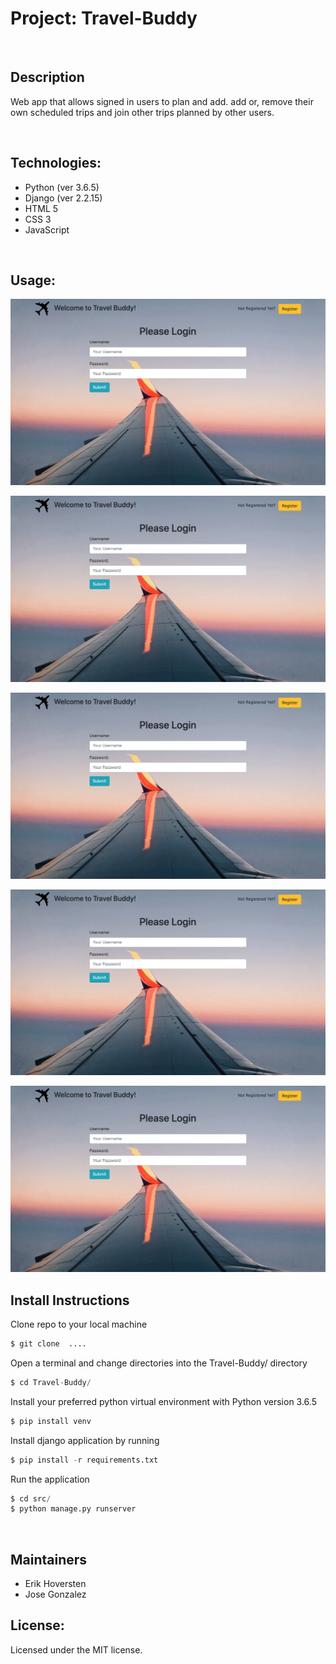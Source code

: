 # Project: Travel-Buddy

&nbsp;

## Description

Web app that allows signed in users to plan and add. add or, remove their own scheduled trips and join other trips planned by other users.


&nbsp;

## Technologies:

- Python (ver 3.6.5)
- Django (ver 2.2.15)
- HTML 5
- CSS 3
- JavaScript

&nbsp;

## Usage:

![App Login Image](./src/assets/static_cdn/img/Login.png)

![App Register Image](./src/assets/static_cdn/img/Login.png)

![App Dashboard Image](./src/assets/static_cdn/img/Login.png)

![App Add Image](./src/assets/static_cdn/img/Login.png)

![App Detail Image](./src/assets/static_cdn/img/Login.png)

## Install Instructions

Clone repo to your local machine
```python
$ git clone  ....
```

Open a terminal and change directories into the Travel-Buddy/ directory
```python
$ cd Travel-Buddy/
```

Install your preferred python virtual environment with Python version 3.6.5
```python
$ pip install venv
```

Install django application by running
```python
$ pip install -r requirements.txt
```

Run the application
```python
$ cd src/
$ python manage.py runserver
```

&nbsp;

## Maintainers

- Erik Hoversten
- Jose Gonzalez

## License:

Licensed under the MIT license.
